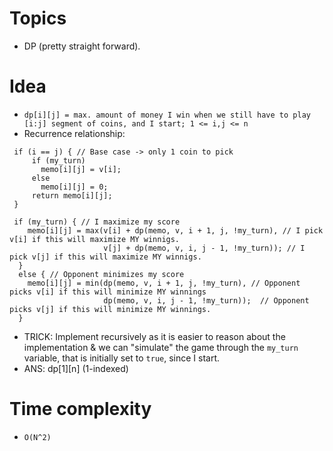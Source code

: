 # Topics
- DP (pretty straight forward). 

# Idea
- `dp[i][j] = max. amount of money I win when we still have to play [i:j] segment of coins, and I start; 1 <= i,j <= n` 
- Recurrence relationship: 
```
 if (i == j) { // Base case -> only 1 coin to pick
     if (my_turn)
       memo[i][j] = v[i];
     else
       memo[i][j] = 0;
     return memo[i][j];
 }

 if (my_turn) { // I maximize my score
    memo[i][j] = max(v[i] + dp(memo, v, i + 1, j, !my_turn), // I pick v[i] if this will maximize MY winnigs.
                     v[j] + dp(memo, v, i, j - 1, !my_turn)); // I pick v[j] if this will maximize MY winnigs.
  }
  else { // Opponent minimizes my score
    memo[i][j] = min(dp(memo, v, i + 1, j, !my_turn), // Opponent picks v[i] if this will minimize MY winnings
                     dp(memo, v, i, j - 1, !my_turn));  // Opponent picks v[j] if this will minimize MY winnings.
  }
```
- TRICK: Implement recursively as it is easier to reason about the implementation & we can "simulate" the game through the `my_turn` variable, that is initially set to `true`, since I start.
- ANS: dp[1][n] (1-indexed)


#  Time complexity
- `O(N^2)`

